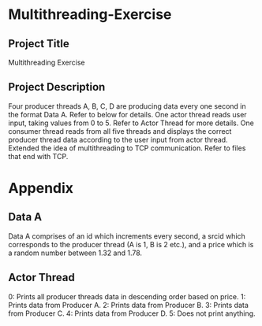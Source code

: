 # Multithreading-Exercise
## Project Title
Multithreading Exercise
## Project Description
Four producer threads A, B, C, D are producing data every one second in the format Data A. Refer to below for details. 
One actor thread reads user input, taking values from 0 to 5. Refer to Actor Thread for more details. 
One consumer thread reads from all five threads and displays the correct producer thread data according to the user input from actor thread. 
Extended the idea of multithreading to TCP communication. Refer to files that end with TCP.
# Appendix
## Data A
Data A comprises of an id which increments every second, a srcid which corresponds to the producer thread (A is 1, B is 2 etc.), and a price which is a random number between 1.32 and 1.78.
## Actor Thread
0: Prints all producer threads data in descending order based on price.
1: Prints data from Producer A.
2: Prints data from Producer B.
3: Prints data from Producer C.
4: Prints data from Producer D.
5: Does not print anything. 
